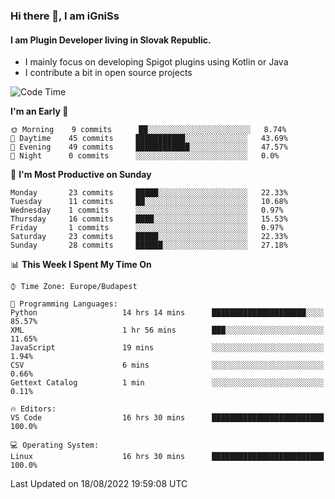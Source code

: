 ### Hi there 👋, I am iGniSs

#### I am Plugin Developer living in Slovak Republic.
- I mainly focus on developing Spigot plugins using Kotlin or Java
- I contribute a bit in open source projects

<!--START_SECTION:waka-->
![Code Time](http://img.shields.io/badge/Code%20Time-894%20hrs%2050%20mins-blue)

**I'm an Early 🐤** 

```text
🌞 Morning    9 commits      ██░░░░░░░░░░░░░░░░░░░░░░░   8.74% 
🌆 Daytime    45 commits     ███████████░░░░░░░░░░░░░░   43.69% 
🌃 Evening    49 commits     ████████████░░░░░░░░░░░░░   47.57% 
🌙 Night      0 commits      ░░░░░░░░░░░░░░░░░░░░░░░░░   0.0%

```
📅 **I'm Most Productive on Sunday** 

```text
Monday       23 commits     █████░░░░░░░░░░░░░░░░░░░░   22.33% 
Tuesday      11 commits     ██░░░░░░░░░░░░░░░░░░░░░░░   10.68% 
Wednesday    1 commits      ░░░░░░░░░░░░░░░░░░░░░░░░░   0.97% 
Thursday     16 commits     ████░░░░░░░░░░░░░░░░░░░░░   15.53% 
Friday       1 commits      ░░░░░░░░░░░░░░░░░░░░░░░░░   0.97% 
Saturday     23 commits     █████░░░░░░░░░░░░░░░░░░░░   22.33% 
Sunday       28 commits     ██████░░░░░░░░░░░░░░░░░░░   27.18%

```


📊 **This Week I Spent My Time On** 

```text
⌚︎ Time Zone: Europe/Budapest

💬 Programming Languages: 
Python                   14 hrs 14 mins      █████████████████████░░░░   85.57% 
XML                      1 hr 56 mins        ███░░░░░░░░░░░░░░░░░░░░░░   11.65% 
JavaScript               19 mins             ░░░░░░░░░░░░░░░░░░░░░░░░░   1.94% 
CSV                      6 mins              ░░░░░░░░░░░░░░░░░░░░░░░░░   0.66% 
Gettext Catalog          1 min               ░░░░░░░░░░░░░░░░░░░░░░░░░   0.11%

🔥 Editors: 
VS Code                  16 hrs 30 mins      █████████████████████████   100.0%

💻 Operating System: 
Linux                    16 hrs 30 mins      █████████████████████████   100.0%

```


 Last Updated on 18/08/2022 19:59:08 UTC
<!--END_SECTION:waka-->